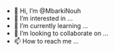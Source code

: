 - 👋 Hi, I’m @MbarkiNouh
- 👀 I’m interested in ...
- 🌱 I’m currently learning ...
- 💞️ I’m looking to collaborate on ...
- 📫 How to reach me ...

<!---
MbarkiNouh/MbarkiNouh is a ✨ special ✨ repository because its `README.md` (this file) appears on your GitHub profile.
You can click the Preview link to take a look at your changes.
--->
